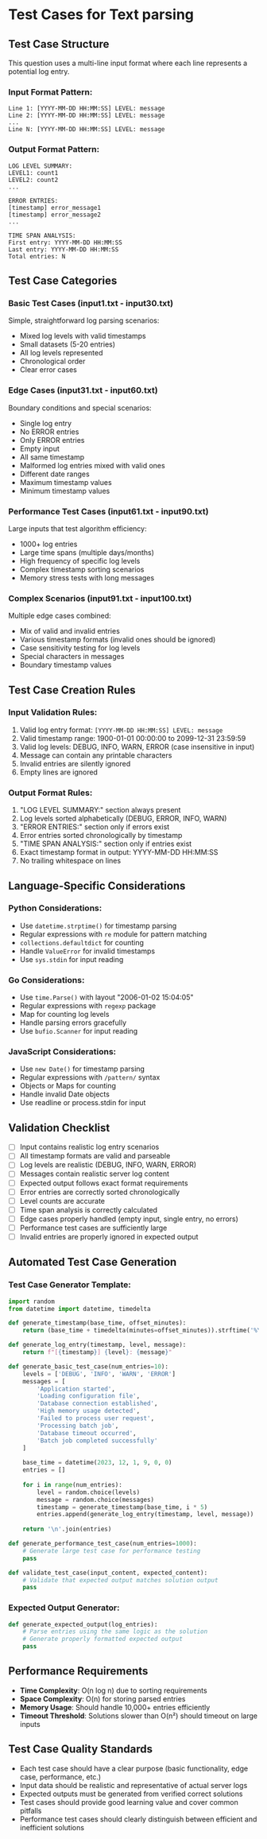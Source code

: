 # Test Cases for Text parsing

## Test Case Structure
This question uses a multi-line input format where each line represents a potential log entry.

### Input Format Pattern:
```
Line 1: [YYYY-MM-DD HH:MM:SS] LEVEL: message
Line 2: [YYYY-MM-DD HH:MM:SS] LEVEL: message
...
Line N: [YYYY-MM-DD HH:MM:SS] LEVEL: message
```

### Output Format Pattern:
```
LOG LEVEL SUMMARY:
LEVEL1: count1
LEVEL2: count2
...

ERROR ENTRIES:
[timestamp] error_message1
[timestamp] error_message2
...

TIME SPAN ANALYSIS:
First entry: YYYY-MM-DD HH:MM:SS
Last entry: YYYY-MM-DD HH:MM:SS
Total entries: N
```

## Test Case Categories

### Basic Test Cases (input1.txt - input30.txt)
Simple, straightforward log parsing scenarios:
- Mixed log levels with valid timestamps
- Small datasets (5-20 entries)
- All log levels represented
- Chronological order
- Clear error cases

### Edge Cases (input31.txt - input60.txt)
Boundary conditions and special scenarios:
- Single log entry
- No ERROR entries
- Only ERROR entries
- Empty input
- All same timestamp
- Malformed log entries mixed with valid ones
- Different date ranges
- Maximum timestamp values
- Minimum timestamp values

### Performance Test Cases (input61.txt - input90.txt)
Large inputs that test algorithm efficiency:
- 1000+ log entries
- Large time spans (multiple days/months)
- High frequency of specific log levels
- Complex timestamp sorting scenarios
- Memory stress tests with long messages

### Complex Scenarios (input91.txt - input100.txt)
Multiple edge cases combined:
- Mix of valid and invalid entries
- Various timestamp formats (invalid ones should be ignored)
- Case sensitivity testing for log levels
- Special characters in messages
- Boundary timestamp values

## Test Case Creation Rules

### Input Validation Rules:
1. Valid log entry format: `[YYYY-MM-DD HH:MM:SS] LEVEL: message`
2. Valid timestamp range: 1900-01-01 00:00:00 to 2099-12-31 23:59:59
3. Valid log levels: DEBUG, INFO, WARN, ERROR (case insensitive in input)
4. Message can contain any printable characters
5. Invalid entries are silently ignored
6. Empty lines are ignored

### Output Format Rules:
1. "LOG LEVEL SUMMARY:" section always present
2. Log levels sorted alphabetically (DEBUG, ERROR, INFO, WARN)
3. "ERROR ENTRIES:" section only if errors exist
4. Error entries sorted chronologically by timestamp
5. "TIME SPAN ANALYSIS:" section only if entries exist
6. Exact timestamp format in output: YYYY-MM-DD HH:MM:SS
7. No trailing whitespace on lines

## Language-Specific Considerations

### Python Considerations:
- Use `datetime.strptime()` for timestamp parsing
- Regular expressions with `re` module for pattern matching
- `collections.defaultdict` for counting
- Handle `ValueError` for invalid timestamps
- Use `sys.stdin` for input reading

### Go Considerations:
- Use `time.Parse()` with layout "2006-01-02 15:04:05"
- Regular expressions with `regexp` package
- Map for counting log levels
- Handle parsing errors gracefully
- Use `bufio.Scanner` for input reading

### JavaScript Considerations:
- Use `new Date()` for timestamp parsing
- Regular expressions with `/pattern/` syntax
- Objects or Maps for counting
- Handle invalid Date objects
- Use readline or process.stdin for input

## Validation Checklist
- [ ] Input contains realistic log entry scenarios
- [ ] All timestamp formats are valid and parseable
- [ ] Log levels are realistic (DEBUG, INFO, WARN, ERROR)
- [ ] Messages contain realistic server log content
- [ ] Expected output follows exact format requirements
- [ ] Error entries are correctly sorted chronologically
- [ ] Level counts are accurate
- [ ] Time span analysis is correctly calculated
- [ ] Edge cases properly handled (empty input, single entry, no errors)
- [ ] Performance test cases are sufficiently large
- [ ] Invalid entries are properly ignored in expected output

## Automated Test Case Generation

### Test Case Generator Template:
```python
import random
from datetime import datetime, timedelta

def generate_timestamp(base_time, offset_minutes):
    return (base_time + timedelta(minutes=offset_minutes)).strftime('%Y-%m-%d %H:%M:%S')

def generate_log_entry(timestamp, level, message):
    return f"[{timestamp}] {level}: {message}"

def generate_basic_test_case(num_entries=10):
    levels = ['DEBUG', 'INFO', 'WARN', 'ERROR']
    messages = [
        'Application started',
        'Loading configuration file',
        'Database connection established',
        'High memory usage detected',
        'Failed to process user request',
        'Processing batch job',
        'Database timeout occurred',
        'Batch job completed successfully'
    ]
    
    base_time = datetime(2023, 12, 1, 9, 0, 0)
    entries = []
    
    for i in range(num_entries):
        level = random.choice(levels)
        message = random.choice(messages)
        timestamp = generate_timestamp(base_time, i * 5)
        entries.append(generate_log_entry(timestamp, level, message))
    
    return '\n'.join(entries)

def generate_performance_test_case(num_entries=1000):
    # Generate large test case for performance testing
    pass

def validate_test_case(input_content, expected_content):
    # Validate that expected output matches solution output
    pass
```

### Expected Output Generator:
```python
def generate_expected_output(log_entries):
    # Parse entries using the same logic as the solution
    # Generate properly formatted expected output
    pass
```

## Performance Requirements
- **Time Complexity**: O(n log n) due to sorting requirements
- **Space Complexity**: O(n) for storing parsed entries
- **Memory Usage**: Should handle 10,000+ entries efficiently
- **Timeout Threshold**: Solutions slower than O(n²) should timeout on large inputs

## Test Case Quality Standards
- Each test case should have a clear purpose (basic functionality, edge case, performance, etc.)
- Input data should be realistic and representative of actual server logs
- Expected outputs must be generated from verified correct solutions
- Test cases should provide good learning value and cover common pitfalls
- Performance test cases should clearly distinguish between efficient and inefficient solutions
